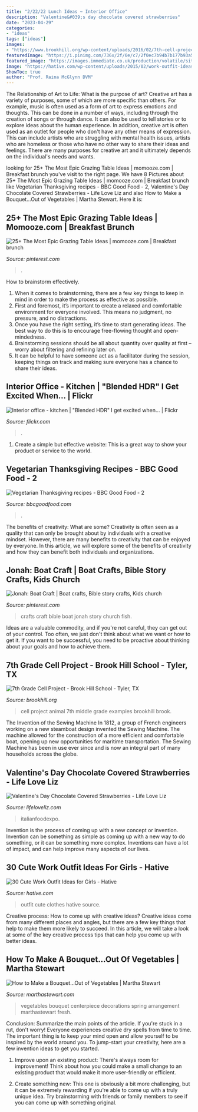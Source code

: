 ```yaml
---
title: "2/22/22 Lunch Ideas ~ Interior Office"
description: "Valentine&#039;s day chocolate covered strawberries"
date: "2023-04-29"
categories:
- "ideas"
tags: ["ideas"]
images:
- "https://www.brookhill.org/wp-content/uploads/2016/02/7th-cell-projectta-15.jpg?w=683"
featuredImage: "https://i.pinimg.com/736x/2f/0e/c7/2f0ec7b94b7b177b93a58a3c8323d40a--boat-crafts-kids-church.jpg"
featured_image: "https://images.immediate.co.uk/production/volatile/sites/30/2020/10/Stuffed-pumpkin-c537634.jpg?quality=45&amp;resize=960,872"
image: "https://hative.com/wp-content/uploads/2015/02/work-outfit-ideas/18-cute-work-outfit-ideas-for-girls.jpg"
ShowToc: true
author: "Prof. Raina McGlynn DVM"
---
```



The Relationship of Art to Life: What is the purpose of art?
Creative art has a variety of purposes, some of which are more specific than others. For example, music is often used as a form of art to express emotions and thoughts. This can be done in a number of ways, including through the creation of songs or through dance. It can also be used to tell stories or to explore ideas about the human experience. In addition, creative art is often used as an outlet for people who don't have any other means of expression. This can include artists who are struggling with mental health issues, artists who are homeless or those who have no other way to share their ideas and feelings. There are many purposes for creative art and it ultimately depends on the individual's needs and wants.

	

		
looking for 25+ The Most Epic Grazing Table Ideas | momooze.com | Breakfast brunch you've visit to the right page. We have 8 Pictures about 25+ The Most Epic Grazing Table Ideas | momooze.com | Breakfast brunch like Vegetarian Thanksgiving recipes - BBC Good Food - 2, Valentine&#039;s Day Chocolate Covered Strawberries - Life Love Liz and also How to Make a Bouquet...Out of Vegetables | Martha Stewart. Here it is:
		
    
## 25+ The Most Epic Grazing Table Ideas | Momooze.com | Breakfast Brunch

<img loading=lazy src="https://i.pinimg.com/736x/1c/02/cf/1c02cf4e49b8158280ad246308225b49.jpg" onerror="this.onerror=null;this.src='https://tse1.mm.bing.net/th?id=OIP.33jYfvy_SCSKFZbcFltNqgHaLH&amp;pid=15.1';" alt="25+ The Most Epic Grazing Table Ideas | momooze.com | Breakfast brunch">

_Source: pinterest.com_

>. 

	

How to brainstorm effectively.
1. When it comes to brainstorming, there are a few key things to keep in mind in order to make the process as effective as possible. 
2. First and foremost, it’s important to create a relaxed and comfortable environment for everyone involved. This means no judgment, no pressure, and no distractions. 
3. Once you have the right setting, it’s time to start generating ideas. The best way to do this is to encourage free-flowing thought and open-mindedness. 
4. Brainstorming sessions should be all about quantity over quality at first – worry about filtering and refining later on. 
5. It can be helpful to have someone act as a facilitator during the session, keeping things on track and making sure everyone has a chance to share their ideas. 

    
## Interior Office - Kitchen | &quot;Blended HDR&quot; I Get Excited When… | Flickr

<img loading=lazy src="https://c2.staticflickr.com/4/3383/3233806191_c73f3c2f27_z.jpg?zz=1" onerror="this.onerror=null;this.src='https://tse1.mm.bing.net/th?id=OIP.IR-4hB7Zj732xEfDQYdICQHaE8&amp;pid=15.1';" alt="Interior office - kitchen | &quot;Blended HDR&quot; I get excited when… | Flickr">

_Source: flickr.com_

>. 

	

1. Create a simple but effective website: This is a great way to show your product or service to the world.

    
## Vegetarian Thanksgiving Recipes - BBC Good Food - 2

<img loading=lazy src="https://images.immediate.co.uk/production/volatile/sites/30/2020/10/Stuffed-pumpkin-c537634.jpg?quality=45&amp;resize=960,872" onerror="this.onerror=null;this.src='https://tse4.mm.bing.net/th?id=OIP.tFSffAtRCQXJbrjC70M6hQHaGu&amp;pid=15.1';" alt="Vegetarian Thanksgiving recipes - BBC Good Food - 2">

_Source: bbcgoodfood.com_

>. 

	

The benefits of creativity: What are some?
Creativity is often seen as a quality that can only be brought about by individuals with a creative mindset. However, there are many benefits to creativity that can be enjoyed by everyone. In this article, we will explore some of the benefits of creativity and how they can benefit both individuals and organizations.

    
## Jonah: Boat Craft | Boat Crafts, Bible Story Crafts, Kids Church

<img loading=lazy src="https://i.pinimg.com/736x/2f/0e/c7/2f0ec7b94b7b177b93a58a3c8323d40a--boat-crafts-kids-church.jpg" onerror="this.onerror=null;this.src='https://tse2.mm.bing.net/th?id=OIP.-aPcfxmvtahNmJjdc7eCtAHaJ3&amp;pid=15.1';" alt="Jonah: Boat Craft | Boat crafts, Bible story crafts, Kids church">

_Source: pinterest.com_

>crafts craft bible boat jonah story church fish. 

	

Ideas are a valuable commodity, and if you're not careful, they can get out of your control. Too often, we just don't think about what we want or how to get it. If you want to be successful, you need to be proactive about thinking about your goals and how to achieve them.

    
## 7th Grade Cell Project - Brook Hill School - Tyler, TX

<img loading=lazy src="https://www.brookhill.org/wp-content/uploads/2016/02/7th-cell-projectta-15.jpg?w=683" onerror="this.onerror=null;this.src='https://tse2.mm.bing.net/th?id=OIP.k6YLHZd4UcUK-NKW3LXgxQHaLH&amp;pid=15.1';" alt="7th Grade Cell Project - Brook Hill School - Tyler, TX">

_Source: brookhill.org_

>cell project animal 7th middle grade examples brookhill brook. 

	

The Invention of the Sewing Machine
In 1812, a group of French engineers working on a new steamboat design invented the Sewing Machine. The machine allowed for the construction of a more efficient and comfortable boat, opening up new opportunities for maritime transportation. The Sewing Machine has been in use ever since and is now an integral part of many households across the globe.

    
## Valentine&#039;s Day Chocolate Covered Strawberries - Life Love Liz

<img loading=lazy src="https://www.lifeloveliz.com/wp-content/uploads/2017/01/chocolate-covered-strawberries-7-575x1024.jpg" onerror="this.onerror=null;this.src='https://tse2.mm.bing.net/th?id=OIP.huLlta2jo1qg3Mla1rg8bAHaNM&amp;pid=15.1';" alt="Valentine&#039;s Day Chocolate Covered Strawberries - Life Love Liz">

_Source: lifeloveliz.com_

>italianfoodexpo. 

	

Invention is the process of coming up with a new concept or invention. Invention can be something as simple as coming up with a new way to do something, or it can be something more complex. Inventions can have a lot of impact, and can help improve many aspects of our lives.

    
## 30 Cute Work Outfit Ideas For Girls - Hative

<img loading=lazy src="https://hative.com/wp-content/uploads/2015/02/work-outfit-ideas/18-cute-work-outfit-ideas-for-girls.jpg" onerror="this.onerror=null;this.src='https://tse4.mm.bing.net/th?id=OIP.fmzhbVcSDakBv3mCOtr35QHaNU&amp;pid=15.1';" alt="30 Cute Work Outfit Ideas for Girls - Hative">

_Source: hative.com_

>outfit cute clothes hative source. 

	

Creative process: How to come up with creative ideas?
Creative ideas come from many different places and angles, but there are a few key things that help to make them more likely to succeed. In this article, we will take a look at some of the key creative process tips that can help you come up with better ideas.

    
## How To Make A Bouquet...Out Of Vegetables | Martha Stewart

<img loading=lazy src="https://assets.marthastewart.com/styles/wmax-1500/d25/Culinary-Centerpiece-0316/Culinary-Centerpiece-0316.jpg?itok=ilor3sLk" onerror="this.onerror=null;this.src='https://tse2.mm.bing.net/th?id=OIP.VgLx4ZpXlw71yFqtkCaiJQHaKh&amp;pid=15.1';" alt="How to Make a Bouquet...Out of Vegetables | Martha Stewart">

_Source: marthastewart.com_

>vegetables bouquet centerpiece decorations spring arrangement marthastewart fresh. 

	

Conclusion: Summarize the main points of the article.
If you're stuck in a rut, don't worry! Everyone experiences creative dry spells from time to time. The important thing is to keep your mind open and allow yourself to be inspired by the world around you. To jump-start your creativity, here are a few invention ideas to get you started.
1. Improve upon an existing product: There's always room for improvement! Think about how you could make a small change to an existing product that would make it more user-friendly or efficient.

2. Create something new: This one is obviously a bit more challenging, but it can be extremely rewarding if you're able to come up with a truly unique idea. Try brainstorming with friends or family members to see if you can come up with something original.


